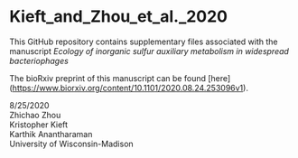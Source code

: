 # Kieft_and_Zhou_et_al._2020

This GitHub repository contains supplementary files associated with the manuscript _Ecology of inorganic sulfur auxiliary metabolism in widespread bacteriophages_

The bioRxiv preprint of this manuscript can be found [here] (https://www.biorxiv.org/content/10.1101/2020.08.24.253096v1). 

8/25/2020  
Zhichao Zhou  
Kristopher Kieft  
Karthik Anantharaman  
University of Wisconsin-Madison  

